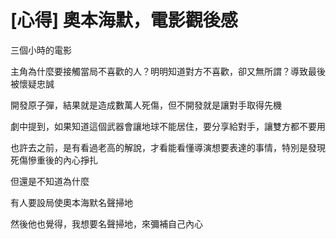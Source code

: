 # [心得] 奧本海默，電影觀後感



三個小時的電影
<!--more-->
主角為什麼要接觸當局不喜歡的人？明明知道對方不喜歡，卻又無所謂？導致最後被懷疑忠誠

開發原子彈，結果就是造成數萬人死傷，但不開發就是讓對手取得先機

劇中提到，如果知道這個武器會讓地球不能居住，要分享給對手，讓雙方都不要用

也許去之前，是有看過老高的解說，才看能看懂導演想要表達的事情，特別是發現死傷慘重後的內心掙扎

但還是不知道為什麼 

有人要設局使奧本海默名聲掃地

然後他也覺得，我想要名聲掃地，來彌補自己內心
